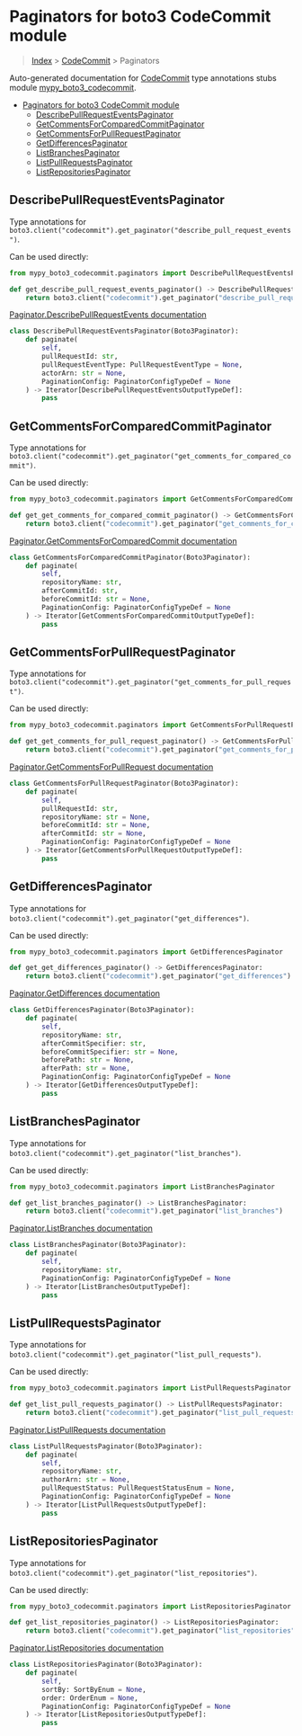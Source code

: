 # Paginators for boto3 CodeCommit module

> [Index](../index.md) > [CodeCommit](./index.md) > Paginators

Auto-generated documentation for [CodeCommit](https://boto3.amazonaws.com/v1/documentation/api/latest/reference/services/codecommit.html#CodeCommit)
type annotations stubs module [mypy_boto3_codecommit](https://pypi.org/project/mypy-boto3-codecommit/).

- [Paginators for boto3 CodeCommit module](#paginators-for-boto3-codecommit-module)
  - [DescribePullRequestEventsPaginator](#describepullrequesteventspaginator)
  - [GetCommentsForComparedCommitPaginator](#getcommentsforcomparedcommitpaginator)
  - [GetCommentsForPullRequestPaginator](#getcommentsforpullrequestpaginator)
  - [GetDifferencesPaginator](#getdifferencespaginator)
  - [ListBranchesPaginator](#listbranchespaginator)
  - [ListPullRequestsPaginator](#listpullrequestspaginator)
  - [ListRepositoriesPaginator](#listrepositoriespaginator)

## DescribePullRequestEventsPaginator

Type annotations for `boto3.client("codecommit").get_paginator("describe_pull_request_events")`.

Can be used directly:

```python
from mypy_boto3_codecommit.paginators import DescribePullRequestEventsPaginator

def get_describe_pull_request_events_paginator() -> DescribePullRequestEventsPaginator:
    return boto3.client("codecommit").get_paginator("describe_pull_request_events")
```

[Paginator.DescribePullRequestEvents documentation](https://boto3.amazonaws.com/v1/documentation/api/latest/reference/services/codecommit.html#CodeCommit.Paginator.DescribePullRequestEvents)

```python
class DescribePullRequestEventsPaginator(Boto3Paginator):
    def paginate(
        self,
        pullRequestId: str,
        pullRequestEventType: PullRequestEventType = None,
        actorArn: str = None,
        PaginationConfig: PaginatorConfigTypeDef = None
    ) -> Iterator[DescribePullRequestEventsOutputTypeDef]:
        pass
```
## GetCommentsForComparedCommitPaginator

Type annotations for `boto3.client("codecommit").get_paginator("get_comments_for_compared_commit")`.

Can be used directly:

```python
from mypy_boto3_codecommit.paginators import GetCommentsForComparedCommitPaginator

def get_get_comments_for_compared_commit_paginator() -> GetCommentsForComparedCommitPaginator:
    return boto3.client("codecommit").get_paginator("get_comments_for_compared_commit")
```

[Paginator.GetCommentsForComparedCommit documentation](https://boto3.amazonaws.com/v1/documentation/api/latest/reference/services/codecommit.html#CodeCommit.Paginator.GetCommentsForComparedCommit)

```python
class GetCommentsForComparedCommitPaginator(Boto3Paginator):
    def paginate(
        self,
        repositoryName: str,
        afterCommitId: str,
        beforeCommitId: str = None,
        PaginationConfig: PaginatorConfigTypeDef = None
    ) -> Iterator[GetCommentsForComparedCommitOutputTypeDef]:
        pass
```
## GetCommentsForPullRequestPaginator

Type annotations for `boto3.client("codecommit").get_paginator("get_comments_for_pull_request")`.

Can be used directly:

```python
from mypy_boto3_codecommit.paginators import GetCommentsForPullRequestPaginator

def get_get_comments_for_pull_request_paginator() -> GetCommentsForPullRequestPaginator:
    return boto3.client("codecommit").get_paginator("get_comments_for_pull_request")
```

[Paginator.GetCommentsForPullRequest documentation](https://boto3.amazonaws.com/v1/documentation/api/latest/reference/services/codecommit.html#CodeCommit.Paginator.GetCommentsForPullRequest)

```python
class GetCommentsForPullRequestPaginator(Boto3Paginator):
    def paginate(
        self,
        pullRequestId: str,
        repositoryName: str = None,
        beforeCommitId: str = None,
        afterCommitId: str = None,
        PaginationConfig: PaginatorConfigTypeDef = None
    ) -> Iterator[GetCommentsForPullRequestOutputTypeDef]:
        pass
```
## GetDifferencesPaginator

Type annotations for `boto3.client("codecommit").get_paginator("get_differences")`.

Can be used directly:

```python
from mypy_boto3_codecommit.paginators import GetDifferencesPaginator

def get_get_differences_paginator() -> GetDifferencesPaginator:
    return boto3.client("codecommit").get_paginator("get_differences")
```

[Paginator.GetDifferences documentation](https://boto3.amazonaws.com/v1/documentation/api/latest/reference/services/codecommit.html#CodeCommit.Paginator.GetDifferences)

```python
class GetDifferencesPaginator(Boto3Paginator):
    def paginate(
        self,
        repositoryName: str,
        afterCommitSpecifier: str,
        beforeCommitSpecifier: str = None,
        beforePath: str = None,
        afterPath: str = None,
        PaginationConfig: PaginatorConfigTypeDef = None
    ) -> Iterator[GetDifferencesOutputTypeDef]:
        pass
```
## ListBranchesPaginator

Type annotations for `boto3.client("codecommit").get_paginator("list_branches")`.

Can be used directly:

```python
from mypy_boto3_codecommit.paginators import ListBranchesPaginator

def get_list_branches_paginator() -> ListBranchesPaginator:
    return boto3.client("codecommit").get_paginator("list_branches")
```

[Paginator.ListBranches documentation](https://boto3.amazonaws.com/v1/documentation/api/latest/reference/services/codecommit.html#CodeCommit.Paginator.ListBranches)

```python
class ListBranchesPaginator(Boto3Paginator):
    def paginate(
        self,
        repositoryName: str,
        PaginationConfig: PaginatorConfigTypeDef = None
    ) -> Iterator[ListBranchesOutputTypeDef]:
        pass
```
## ListPullRequestsPaginator

Type annotations for `boto3.client("codecommit").get_paginator("list_pull_requests")`.

Can be used directly:

```python
from mypy_boto3_codecommit.paginators import ListPullRequestsPaginator

def get_list_pull_requests_paginator() -> ListPullRequestsPaginator:
    return boto3.client("codecommit").get_paginator("list_pull_requests")
```

[Paginator.ListPullRequests documentation](https://boto3.amazonaws.com/v1/documentation/api/latest/reference/services/codecommit.html#CodeCommit.Paginator.ListPullRequests)

```python
class ListPullRequestsPaginator(Boto3Paginator):
    def paginate(
        self,
        repositoryName: str,
        authorArn: str = None,
        pullRequestStatus: PullRequestStatusEnum = None,
        PaginationConfig: PaginatorConfigTypeDef = None
    ) -> Iterator[ListPullRequestsOutputTypeDef]:
        pass
```
## ListRepositoriesPaginator

Type annotations for `boto3.client("codecommit").get_paginator("list_repositories")`.

Can be used directly:

```python
from mypy_boto3_codecommit.paginators import ListRepositoriesPaginator

def get_list_repositories_paginator() -> ListRepositoriesPaginator:
    return boto3.client("codecommit").get_paginator("list_repositories")
```

[Paginator.ListRepositories documentation](https://boto3.amazonaws.com/v1/documentation/api/latest/reference/services/codecommit.html#CodeCommit.Paginator.ListRepositories)

```python
class ListRepositoriesPaginator(Boto3Paginator):
    def paginate(
        self,
        sortBy: SortByEnum = None,
        order: OrderEnum = None,
        PaginationConfig: PaginatorConfigTypeDef = None
    ) -> Iterator[ListRepositoriesOutputTypeDef]:
        pass
```
